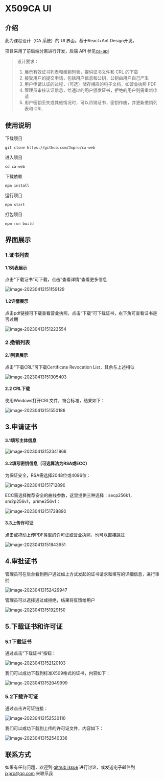 # X509CA UI

## 介绍

此为课程设计（CA 系统）的 UI 界面，基于React+Ant Design开发。

项目采用了前后端分离进行开发，后端 API 参见[ca-api](https://github.com/Jxpro/ca-api)

> 设计要求：
>
> 1. 展示有效证书列表和撤销列表，提供证书文件和 CRL 的下载
> 2. 接受用户的提交申请，包括用户信息和公钥，公钥由用户自己产生
> 3. 用户申请认证的过程，（可选）储存相应的电子文档，如营业执照 PDF
> 4. 管理员审核认证信息，给通过的用户颁发证书，拒绝的用户则需重新申请
> 5. 用户密钥丢失或其他情况时，可以吊销证书，密钥作废，并更新撤销列表和 CRL

## 使用说明

下载项目

```
git clone https://github.com/Jxpro/ca-web
```

进入项目

```
cd ca-web
```

下载依赖

```
npm install
```

运行项目

```
npm start
```

打包项目

```
npm run build
```

## 界面展示

### 1.证书列表

#### 1.1列表展示

点击“下载证书”可下载，点击“查看详情”查看更多信息

![image-20230413151159129](https://raw.githubusercontent.com/Jxpro/PicBed/master/md/new2023-04-13-151159.png)

#### 1.2详情展示

点击pdf链接可下载查看营业执照，点击“下载”可下载证书，右下角可查看证书是否过期

![image-20230413151223554](https://raw.githubusercontent.com/Jxpro/PicBed/master/md/new2023-04-13-151223.png)

### 2.撤销列表

#### 2.1列表展示

点击“下载CRL”可下载Certificate Revocation List，其余与上述相似

![image-20230413151305403](https://raw.githubusercontent.com/Jxpro/PicBed/master/md/new2023-04-13-151305.png)

#### 2.2 CRL下载

使用Windows打开CRL文件，符合标准，结果如下：

![image-20230413151550188](https://raw.githubusercontent.com/Jxpro/PicBed/master/md/new2023-04-13-151550.png)

## 3.申请证书

#### 3.1填写主体信息

![image-20230413152341868](https://raw.githubusercontent.com/Jxpro/PicBed/master/md/new2023-04-13-152342.png)

#### 3.2填写密钥信息（可选算法为RSA或ECC）

为保证安全，RSA需选择2048位或4096位：

![image-20230413151712890](https://raw.githubusercontent.com/Jxpro/PicBed/master/md/new2023-04-13-151713.png)

ECC需选择推荐安全的曲线参数，这里提供三种选择：secp256k1，sm2p256v1，prime256v1： 

![image-20230413151738890](https://raw.githubusercontent.com/Jxpro/PicBed/master/md/new2023-04-13-151739.png)

#### 3.3上传许可证

点击或拖动上传PDF类型的许可证或营业执照，也可以直接跳过

![image-20230413151843651](https://raw.githubusercontent.com/Jxpro/PicBed/master/md/new2023-04-13-151843.png)

## 4.审批证书

管理员可在后台看到用户通过如上方式发起的证书请求和填写的详细信息，进行审批

![image-20230413152429947](https://raw.githubusercontent.com/Jxpro/PicBed/master/md/new2023-04-13-152430.png)

管理员可以选择通过或拒绝，结果将反馈给用户

![image-20230413151929150](https://raw.githubusercontent.com/Jxpro/PicBed/master/md/new2023-04-13-151929.png)

## 5.下载证书和许可证

### 5.1下载证书

通过点击“下载证书”按钮：

![image-20230413152120103](https://raw.githubusercontent.com/Jxpro/PicBed/master/md/new2023-04-13-152120.png)

我们可以成功下载到标准X509格式的证书，内容如下：

![image-20230413152049999](https://raw.githubusercontent.com/Jxpro/PicBed/master/md/new2023-04-13-152050.png)

### 5.2下载许可证

通过点击许可证链接：

![image-20230413152530110](https://raw.githubusercontent.com/Jxpro/PicBed/master/md/new2023-04-13-152530.png)

我们可以成功下载到上传的许可证文件，内容如下：

![image-20230413152540336](https://raw.githubusercontent.com/Jxpro/PicBed/master/md/new2023-04-13-152540.png)

## 联系方式

如果有任何问题，欢迎到 [github issue](https://github.com/Jxpro/ca-web/issues) 进行讨论，或发送电子邮件到 [jxpro@qq.com](mailto:jxpro@qq.com) 来联系我

